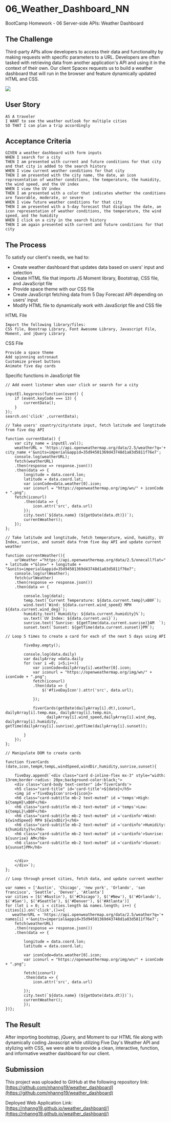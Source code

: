 # 06_Weather_Dashboard_NN
BootCamp Homework - 06 Server-side APIs: Weather Dashboard
## The Challenge
Third-party APIs allow developers to access their data and functionality by making requests with specific parameters to a URL. Developers are often tasked with retrieving data from another application's API and using it in the context of their own. Our client Spacex requests us to build a weather dashboard that will run in the browser and feature dynamically updated HTML and CSS. 

![](./assets/img/front.gif)


## User Story

```
AS A traveler
I WANT to see the weather outlook for multiple cities
SO THAT I can plan a trip accordingly
```

## Acceptance Criteria

```
GIVEN a weather dashboard with form inputs
WHEN I search for a city
THEN I am presented with current and future conditions for that city and that city is added to the search history
WHEN I view current weather conditions for that city
THEN I am presented with the city name, the date, an icon representation of weather conditions, the temperature, the humidity, the wind speed, and the UV index
WHEN I view the UV index
THEN I am presented with a color that indicates whether the conditions are favorable, moderate, or severe
WHEN I view future weather conditions for that city
THEN I am presented with a 5-day forecast that displays the date, an icon representation of weather conditions, the temperature, the wind speed, and the humidity
WHEN I click on a city in the search history
THEN I am again presented with current and future conditions for that city
``` 

## The Process

To satisfy our client's needs, we had to:
- Create weather dashboard that updates data based on users' input and selection
- Create HTML file that imports JS Moment library, Bootstrap, CSS file, and JavaScript file
- Provide space theme with our CSS file
- Create JavaScript fetching data from 5 Day Forecast API depending on users' input  
- Modify HTML file to dynamically work with JavaScript file and CSS file

HTML File

```
Import the following library/files:
CSS file, Boostrap Library, Font Awesome Library, Javascript File, Moment, and jQuery Library
```

CSS File

```
Provide a space theme
Add spinnning astronaut
Customize preset buttons
Animate five day cards
```
Specific functions in JavaScript file

```
// Add event listener when user click or search for a city 

inputEl.keypress(function(event) {
    if (event.keyCode === 13) {
        currentData();
    }
});
search.on('click' ,currentData);

// Take users' country/city/state input, fetch latitude and longtitude from five day API

function currentData() {
    var city_name = inputEl.val();
    weatherURL = 'https://api.openweathermap.org/data/2.5/weather?q='+ city_name +'&units=imperial&appid=35d94501369d43748d1a83d5811f76e7';
    console.log(weatherURL);
    fetch(weatherURL)
    .then(response => response.json())
    .then(data => {
        longitude = data.coord.lon;
        latitude = data.coord.lat;
        var iconCode=data.weather[0].icon;
        var iconurl = "https://openweathermap.org/img/wn/" + iconCode + ".png";
    fetch(iconurl)
        .then(data => {
            icon.attr('src', data.url)
        });
        city.text(`${data.name} (${getDate(data.dt)})`);
        currentWeather();
    });
}; 

// Take latitude and longtitude, fetch temperature, wind, humidty, UV Index, sunrise, and sunset data from five day API and update current weather

function currentWeather(){
    urlWeather ="https://api.openweathermap.org/data/2.5/onecall?lat=" + latitude +"&lon=" + longitude + "&units=imperial&appid=35d94501369d43748d1a83d5811f76e7";
    console.log(urlWeather);
    fetch(urlWeather)
    .then(response => response.json())
    .then(data => {

        console.log(data);
        temp.text(`Current Temperature: ${data.current.temp}\xB0F`);
        wind.text(`Wind: ${data.current.wind_speed} MPH ${data.current.wind_deg}`);
        humidity.text(`Humidity: ${data.current.humidity}%`);
        uv.text(`UV Index: ${data.current.uvi}`);
        sunrise.text(`Sunrise: ${getTime(data.current.sunrise)}AM  `);
        sunset.text(`Sunset: ${getTime(data.current.sunset)}PM`);

// Loop 5 times to create a card for each of the next 5 days using API

        fiveDay.empty();

        console.log(data.daily)
        var dailyArray =data.daily
        for (var i =0; i<5;i++){
            var iconCode=dailyArray[i].weather[0].icon;
            var iconurl = "https://openweathermap.org/img/wn/" + iconCode + ".png";
            fetch(iconurl)
            .then(data => {
                $('#fiveDayIcon').attr('src', data.url);

            });

            fiverCards(getDate(dailyArray[i].dt),iconurl, dailyArray[i].temp.max, dailyArray[i].temp.min,
                  dailyArray[i].wind_speed,dailyArray[i].wind_deg, dailyArray[i].humidity, getTime(dailyArray[i].sunrise),getTime(dailyArray[i].sunset));

        }
    });
};

// Manipulate DOM to create cards

function fiverCards (date,icon,tempH,tempL,windSpeed,windDir,humidity,sunrise,sunset){
    
    fiveDay.append(`<div class="card d-inline-flex mx-3" style="width: 13rem;border-radius: 20px;background-color:black;">
    <div class="card-body text-center" id='fiverCards'>
    <h5 class="card-title" id='card-title'>${date}</h5>
    <img id ='fiveDayIcon'src=${icon}>
    <h6 class="card-subtitle mb-2 text-muted" id ='temps'>High: ${tempH}\xB0F</h6>
    <h6 class="card-subtitle mb-2 text-muted" id ='temps'>Low: ${tempL}\xB0F</h6>
    <h6 class="card-subtitle mb-2 text-muted" id ='cardinfo'>Wind: ${windSpeed} MPH ${windDir}</h6>
    <h6 class="card-subtitle mb-2 text-muted" id ='cardinfo'>Humidity: ${humidity}%</h6>
    <h6 class="card-subtitle mb-2 text-muted" id ='cardinfo'>Sunrise: ${sunrise} AM</h6>
    <h6 class="card-subtitle mb-2 text-muted" id ='cardinfo'>Sunset: ${sunset}PM</h6>
    
    
    </div>
    </div>`);
};

// Loop through preset cities, fetch data, and update current weather 

var names = ['Austin', 'Chicago', 'new york', 'Orlando', 'san francisco', 'Seattle', 'Denver', 'Atlanta']
var cities = [$('#Austin'), $('#Chicago'), $('#New'), $('#Orlando'), $('#San'), $('#Seattle'), $('#Denver'), $('#Atlanta')]
for (let i = 0; i < cities.length && names.length; i++) {
cities[i].on('click',()=>{
   weatherURL = 'https://api.openweathermap.org/data/2.5/weather?q='+ names[i] +'&units=imperial&appid=35d94501369d43748d1a83d5811f76e7';
    fetch(weatherURL)
    .then(response => response.json())
    .then(data => {

        longitude = data.coord.lon;
        latitude = data.coord.lat;

        var iconCode=data.weather[0].icon;
        var iconurl = "https://openweathermap.org/img/wn/" + iconCode + ".png";

        fetch(iconurl)
        .then(data => {
            icon.attr('src', data.url)

        });
        city.text(`${data.name} (${getDate(data.dt)})`);
        currentWeather();
        });
})};

```


## The Result
After importing bootstrap, jQuery, and Moment to our HTML file along with dynamically coding Javascript while utilizing Five Day's Weather API and stylizing with CSS, we were able to provide a clean, interactive, function, and informative weather dashboard for our client. 

## Submission
This project was uploaded to GitHub at the following repository link:
[https://github.com/nhanng19/weather_dashboard](https://github.com/nhanng19/weather_dashboard)

Deployed Web Application Link:
[https://nhanng19.github.io/weather_dashboard/](https://nhanng19.github.io/weather_dashboard/)